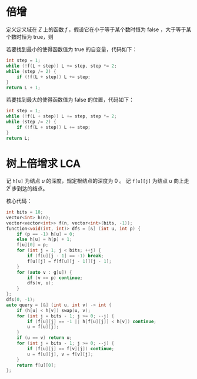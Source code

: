 # 倍增

定义定义域在 $Z$ 上的函数 $f$ ，假设它在小于等于某个数时恒为 false ，大于等于某个数时恒为 true，则

若要找到最小的使得函数值为 true 的自变量，代码如下：

```cpp
int step = 1;
while (!f(L + step)) L += step, step *= 2;
while (step /= 2) {
    if (!f(L + step)) L += step;
}
return L + 1;
```

若要找到最大的使得函数值为 false 的位置，代码如下：

```cpp
int step = 1;
while (!f(L + step)) L += step, step *= 2;
while (step /= 2) {
    if (!f(L + step)) L += step;
}
return L;
```

# 树上倍增求 LCA

记 `h[u]` 为结点 $u$ 的深度，规定根结点的深度为 $0$ 。
记 `f[u][j]` 为结点 $u$ 向上走 $2^j$ 步到达的结点。

核心代码：

```cpp
int bits = 18;
vector<int> h(n);
vector<vector<int>> f(n, vector<int>(bits, -1));
function<void(int, int)> dfs = [&] (int u, int p) {
    if (p == -1) h[u] = 0;
    else h[u] = h[p] + 1;
    f[u][0] = p;
    for (int j = 1; j < bits; ++j) {
        if (f[u][j - 1] == -1) break;
        f[u][j] = f[f[u][j - 1]][j - 1];
    }
    for (auto v : g[u]) {
        if (v == p) continue;
        dfs(v, u);
    }
};
dfs(0, -1);
auto query = [&] (int u, int v) -> int {
    if (h[u] < h[v]) swap(u, v);
    for (int j = bits - 1; j >= 0; --j) {
        if (f[u][j] == -1 || h[f[u][j]] < h[v]) continue;
        u = f[u][j];
    }
    if (u == v) return u;
    for (int j = bits - 1; j >= 0; --j) {
        if (f[u][j] == f[v][j]) continue;
        u = f[u][j], v = f[v][j];
    }
    return f[u][0];
};
```
